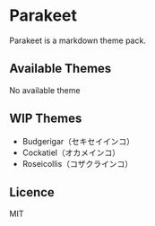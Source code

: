 # Parakeet

Parakeet is a markdown theme pack.

## Available Themes

No available theme

## WIP Themes

* Budgerigar（セキセイインコ）
* Cockatiel（オカメインコ）
* Roseicollis（コザクラインコ）

## Licence

MIT
